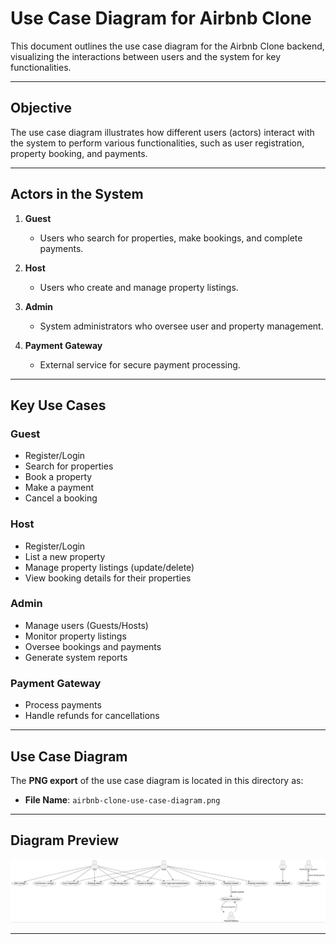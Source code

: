 # Use Case Diagram for Airbnb Clone

This document outlines the use case diagram for the Airbnb Clone backend, visualizing the interactions between users and the system for key functionalities.

---

## Objective

The use case diagram illustrates how different users (actors) interact with the system to perform various functionalities, such as user registration, property booking, and payments.

---

## Actors in the System

1. **Guest**  
   - Users who search for properties, make bookings, and complete payments.

2. **Host**  
   - Users who create and manage property listings.

3. **Admin**  
   - System administrators who oversee user and property management.

4. **Payment Gateway**  
   - External service for secure payment processing.

---

## Key Use Cases

### **Guest**
   - Register/Login
   - Search for properties
   - Book a property
   - Make a payment
   - Cancel a booking

### **Host**
   - Register/Login
   - List a new property
   - Manage property listings (update/delete)
   - View booking details for their properties

### **Admin**
   - Manage users (Guests/Hosts)
   - Monitor property listings
   - Oversee bookings and payments
   - Generate system reports

### **Payment Gateway**
   - Process payments
   - Handle refunds for cancellations

---

## Use Case Diagram

The **PNG export** of the use case diagram is located in this directory as:

- **File Name**: `airbnb-clone-use-case-diagram.png`

---

## Diagram Preview

![Use Case Diagram](./use-case-diagram.png)

---

